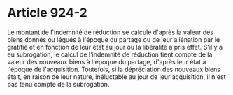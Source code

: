 # Article 924-2

Le montant de l'indemnité de réduction se calcule d'après la valeur des biens donnés ou légués à l'époque du partage ou de leur aliénation par le gratifié et en fonction de leur état au jour où la libéralité a pris effet. S'il y a eu subrogation, le calcul de l'indemnité de réduction tient compte de la valeur des nouveaux biens à l'époque du partage, d'après leur état à l'époque de l'acquisition. Toutefois, si la dépréciation des nouveaux biens était, en raison de leur nature, inéluctable au jour de leur acquisition, il n'est pas tenu compte de la subrogation.
